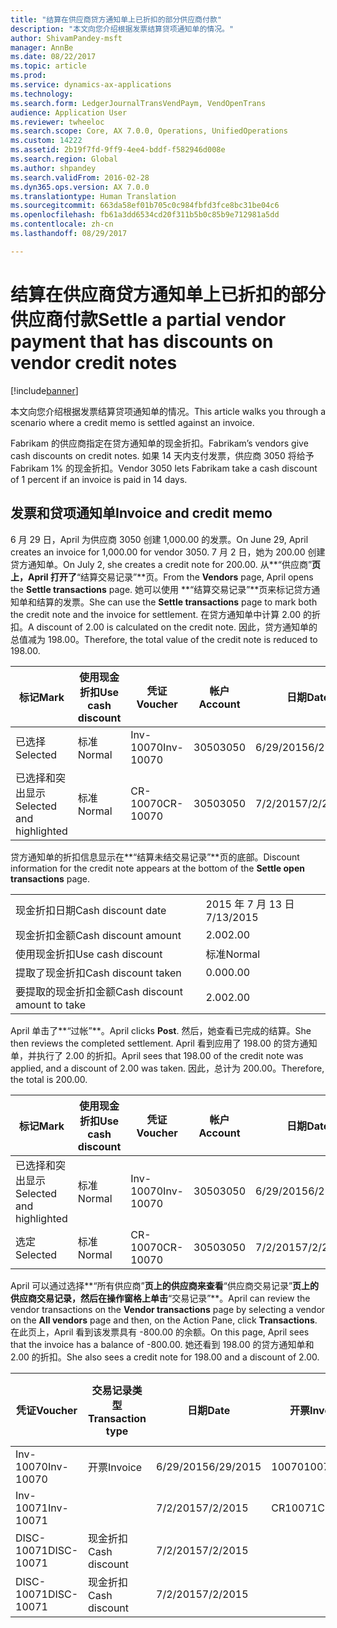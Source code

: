 ```yaml
---
title: "结算在供应商贷方通知单上已折扣的部分供应商付款"
description: "本文向您介绍根据发票结算贷项通知单的情况。"
author: ShivamPandey-msft
manager: AnnBe
ms.date: 08/22/2017
ms.topic: article
ms.prod: 
ms.service: dynamics-ax-applications
ms.technology: 
ms.search.form: LedgerJournalTransVendPaym, VendOpenTrans
audience: Application User
ms.reviewer: twheeloc
ms.search.scope: Core, AX 7.0.0, Operations, UnifiedOperations
ms.custom: 14222
ms.assetid: 2b19f7fd-9ff9-4ee4-bddf-f582946d008e
ms.search.region: Global
ms.author: shpandey
ms.search.validFrom: 2016-02-28
ms.dyn365.ops.version: AX 7.0.0
ms.translationtype: Human Translation
ms.sourcegitcommit: 663da58ef01b705c0c984fbfd3fce8bc31be04c6
ms.openlocfilehash: fb61a3dd6534cd20f311b5b0c85b9e712981a5dd
ms.contentlocale: zh-cn
ms.lasthandoff: 08/29/2017

---
```


# <a name="settle-a-partial-vendor-payment-that-has-discounts-on-vendor-credit-notes"></a><span data-ttu-id="0eddb-103">结算在供应商贷方通知单上已折扣的部分供应商付款</span><span class="sxs-lookup"><span data-stu-id="0eddb-103">Settle a partial vendor payment that has discounts on vendor credit notes</span></span>

[!include[banner](../includes/banner.md)]


<span data-ttu-id="0eddb-104">本文向您介绍根据发票结算贷项通知单的情况。</span><span class="sxs-lookup"><span data-stu-id="0eddb-104">This article walks you through a scenario where a credit memo is settled against an invoice.</span></span>

<span data-ttu-id="0eddb-105">Fabrikam 的供应商指定在贷方通知单的现金折扣。</span><span class="sxs-lookup"><span data-stu-id="0eddb-105">Fabrikam’s vendors give cash discounts on credit notes.</span></span> <span data-ttu-id="0eddb-106">如果 14 天内支付发票，供应商 3050 将给予 Fabrikam 1% 的现金折扣。</span><span class="sxs-lookup"><span data-stu-id="0eddb-106">Vendor 3050 lets Fabrikam take a cash discount of 1 percent if an invoice is paid in 14 days.</span></span>

## <a name="invoice-and-credit-memo"></a><span data-ttu-id="0eddb-107">发票和贷项通知单</span><span class="sxs-lookup"><span data-stu-id="0eddb-107">Invoice and credit memo</span></span>
<span data-ttu-id="0eddb-108">6 月 29 日，April 为供应商 3050 创建 1,000.00 的发票。</span><span class="sxs-lookup"><span data-stu-id="0eddb-108">On June 29, April creates an invoice for 1,000.00 for vendor 3050.</span></span> <span data-ttu-id="0eddb-109">7 月 2 日，她为 200.00 创建贷方通知单。</span><span class="sxs-lookup"><span data-stu-id="0eddb-109">On July 2, she creates a credit note for 200.00.</span></span> <span data-ttu-id="0eddb-110">从**“供应商”**页上，April 打开了**“结算交易记录”**页。</span><span class="sxs-lookup"><span data-stu-id="0eddb-110">From the **Vendors** page, April opens the **Settle transactions** page.</span></span> <span data-ttu-id="0eddb-111">她可以使用 **“结算交易记录”**页来标记贷方通知单和结算的发票。</span><span class="sxs-lookup"><span data-stu-id="0eddb-111">She can use the **Settle transactions** page to mark both the credit note and the invoice for settlement.</span></span> <span data-ttu-id="0eddb-112">在贷方通知单中计算 2.00 的折扣。</span><span class="sxs-lookup"><span data-stu-id="0eddb-112">A discount of 2.00 is calculated on the credit note.</span></span> <span data-ttu-id="0eddb-113">因此，贷方通知单的总值减为 198.00。</span><span class="sxs-lookup"><span data-stu-id="0eddb-113">Therefore, the total value of the credit note is reduced to 198.00.</span></span>

| <span data-ttu-id="0eddb-114">标记</span><span class="sxs-lookup"><span data-stu-id="0eddb-114">Mark</span></span>                     | <span data-ttu-id="0eddb-115">使用现金折扣</span><span class="sxs-lookup"><span data-stu-id="0eddb-115">Use cash discount</span></span> | <span data-ttu-id="0eddb-116">凭证</span><span class="sxs-lookup"><span data-stu-id="0eddb-116">Voucher</span></span>   | <span data-ttu-id="0eddb-117">帐户</span><span class="sxs-lookup"><span data-stu-id="0eddb-117">Account</span></span> | <span data-ttu-id="0eddb-118">日期</span><span class="sxs-lookup"><span data-stu-id="0eddb-118">Date</span></span>      | <span data-ttu-id="0eddb-119">到期日期</span><span class="sxs-lookup"><span data-stu-id="0eddb-119">Due date</span></span>  | <span data-ttu-id="0eddb-120">开票</span><span class="sxs-lookup"><span data-stu-id="0eddb-120">Invoice</span></span> | <span data-ttu-id="0eddb-121">交易记录币种金额</span><span class="sxs-lookup"><span data-stu-id="0eddb-121">Amount in transaction currency</span></span> | <span data-ttu-id="0eddb-122">货币</span><span class="sxs-lookup"><span data-stu-id="0eddb-122">Currency</span></span> | <span data-ttu-id="0eddb-123">要结算的金额</span><span class="sxs-lookup"><span data-stu-id="0eddb-123">Amount to settle</span></span> |
|--------------------------|-------------------|-----------|---------|-----------|-----------|---------|--------------------------------|----------|------------------|
| <span data-ttu-id="0eddb-124">已选择</span><span class="sxs-lookup"><span data-stu-id="0eddb-124">Selected</span></span>                 | <span data-ttu-id="0eddb-125">标准</span><span class="sxs-lookup"><span data-stu-id="0eddb-125">Normal</span></span>            | <span data-ttu-id="0eddb-126">Inv-10070</span><span class="sxs-lookup"><span data-stu-id="0eddb-126">Inv-10070</span></span> | <span data-ttu-id="0eddb-127">3050</span><span class="sxs-lookup"><span data-stu-id="0eddb-127">3050</span></span>    | <span data-ttu-id="0eddb-128">6/29/2015</span><span class="sxs-lookup"><span data-stu-id="0eddb-128">6/29/2015</span></span> | <span data-ttu-id="0eddb-129">7/29/2015</span><span class="sxs-lookup"><span data-stu-id="0eddb-129">7/29/2015</span></span> | <span data-ttu-id="0eddb-130">10070</span><span class="sxs-lookup"><span data-stu-id="0eddb-130">10070</span></span>   | <span data-ttu-id="0eddb-131">-1,000.00</span><span class="sxs-lookup"><span data-stu-id="0eddb-131">-1,000.00</span></span>                      | <span data-ttu-id="0eddb-132">美元</span><span class="sxs-lookup"><span data-stu-id="0eddb-132">USD</span></span>      | <span data-ttu-id="0eddb-133">-990.00</span><span class="sxs-lookup"><span data-stu-id="0eddb-133">-990.00</span></span>          |
| <span data-ttu-id="0eddb-134">已选择和突出显示</span><span class="sxs-lookup"><span data-stu-id="0eddb-134">Selected and highlighted</span></span> | <span data-ttu-id="0eddb-135">标准</span><span class="sxs-lookup"><span data-stu-id="0eddb-135">Normal</span></span>            | <span data-ttu-id="0eddb-136">CR-10070</span><span class="sxs-lookup"><span data-stu-id="0eddb-136">CR-10070</span></span>  | <span data-ttu-id="0eddb-137">3050</span><span class="sxs-lookup"><span data-stu-id="0eddb-137">3050</span></span>    | <span data-ttu-id="0eddb-138">7/2/2015</span><span class="sxs-lookup"><span data-stu-id="0eddb-138">7/2/2015</span></span>  | <span data-ttu-id="0eddb-139">7/29/2015</span><span class="sxs-lookup"><span data-stu-id="0eddb-139">7/29/2015</span></span> |         | <span data-ttu-id="0eddb-140">200.00</span><span class="sxs-lookup"><span data-stu-id="0eddb-140">200.00</span></span>                         | <span data-ttu-id="0eddb-141">美元</span><span class="sxs-lookup"><span data-stu-id="0eddb-141">USD</span></span>      | <span data-ttu-id="0eddb-142">198.00</span><span class="sxs-lookup"><span data-stu-id="0eddb-142">198.00</span></span>           |

<span data-ttu-id="0eddb-143">贷方通知单的折扣信息显示在**“结算未结交易记录”**页的底部。</span><span class="sxs-lookup"><span data-stu-id="0eddb-143">Discount information for the credit note appears at the bottom of the **Settle open transactions** page.</span></span>

|                              |           |
|------------------------------|-----------|
| <span data-ttu-id="0eddb-144">现金折扣日期</span><span class="sxs-lookup"><span data-stu-id="0eddb-144">Cash discount date</span></span>           | <span data-ttu-id="0eddb-145">2015 年 7 月 13 日</span><span class="sxs-lookup"><span data-stu-id="0eddb-145">7/13/2015</span></span> |
| <span data-ttu-id="0eddb-146">现金折扣金额</span><span class="sxs-lookup"><span data-stu-id="0eddb-146">Cash discount amount</span></span>         | <span data-ttu-id="0eddb-147">2.00</span><span class="sxs-lookup"><span data-stu-id="0eddb-147">2.00</span></span>      |
| <span data-ttu-id="0eddb-148">使用现金折扣</span><span class="sxs-lookup"><span data-stu-id="0eddb-148">Use cash discount</span></span>            | <span data-ttu-id="0eddb-149">标准</span><span class="sxs-lookup"><span data-stu-id="0eddb-149">Normal</span></span>    |
| <span data-ttu-id="0eddb-150">提取了现金折扣</span><span class="sxs-lookup"><span data-stu-id="0eddb-150">Cash discount taken</span></span>          | <span data-ttu-id="0eddb-151">0.00</span><span class="sxs-lookup"><span data-stu-id="0eddb-151">0.00</span></span>      |
| <span data-ttu-id="0eddb-152">要提取的现金折扣金额</span><span class="sxs-lookup"><span data-stu-id="0eddb-152">Cash discount amount to take</span></span> | <span data-ttu-id="0eddb-153">2.00</span><span class="sxs-lookup"><span data-stu-id="0eddb-153">2.00</span></span>      |

<span data-ttu-id="0eddb-154">April 单击了**“过帐”**。</span><span class="sxs-lookup"><span data-stu-id="0eddb-154">April clicks **Post**.</span></span> <span data-ttu-id="0eddb-155">然后，她查看已完成的结算。</span><span class="sxs-lookup"><span data-stu-id="0eddb-155">She then reviews the completed settlement.</span></span> <span data-ttu-id="0eddb-156">April 看到应用了 198.00 的贷方通知单，并执行了 2.00 的折扣。</span><span class="sxs-lookup"><span data-stu-id="0eddb-156">April sees that 198.00 of the credit note was applied, and a discount of 2.00 was taken.</span></span> <span data-ttu-id="0eddb-157">因此，总计为 200.00。</span><span class="sxs-lookup"><span data-stu-id="0eddb-157">Therefore, the total is 200.00.</span></span>

| <span data-ttu-id="0eddb-158">标记</span><span class="sxs-lookup"><span data-stu-id="0eddb-158">Mark</span></span>                     | <span data-ttu-id="0eddb-159">使用现金折扣</span><span class="sxs-lookup"><span data-stu-id="0eddb-159">Use cash discount</span></span> | <span data-ttu-id="0eddb-160">凭证</span><span class="sxs-lookup"><span data-stu-id="0eddb-160">Voucher</span></span>   | <span data-ttu-id="0eddb-161">帐户</span><span class="sxs-lookup"><span data-stu-id="0eddb-161">Account</span></span> | <span data-ttu-id="0eddb-162">日期</span><span class="sxs-lookup"><span data-stu-id="0eddb-162">Date</span></span>      | <span data-ttu-id="0eddb-163">到期日期</span><span class="sxs-lookup"><span data-stu-id="0eddb-163">Due date</span></span>  | <span data-ttu-id="0eddb-164">开票</span><span class="sxs-lookup"><span data-stu-id="0eddb-164">Invoice</span></span>  | <span data-ttu-id="0eddb-165">交易记录币种金额</span><span class="sxs-lookup"><span data-stu-id="0eddb-165">Amount in transaction currency</span></span> | <span data-ttu-id="0eddb-166">货币</span><span class="sxs-lookup"><span data-stu-id="0eddb-166">Currency</span></span> | <span data-ttu-id="0eddb-167">要结算的金额</span><span class="sxs-lookup"><span data-stu-id="0eddb-167">Amount to settle</span></span> |
|--------------------------|-------------------|-----------|---------|-----------|-----------|----------|--------------------------------|----------|------------------|
| <span data-ttu-id="0eddb-168">已选择和突出显示</span><span class="sxs-lookup"><span data-stu-id="0eddb-168">Selected and highlighted</span></span> | <span data-ttu-id="0eddb-169">标准</span><span class="sxs-lookup"><span data-stu-id="0eddb-169">Normal</span></span>            | <span data-ttu-id="0eddb-170">Inv-10070</span><span class="sxs-lookup"><span data-stu-id="0eddb-170">Inv-10070</span></span> | <span data-ttu-id="0eddb-171">3050</span><span class="sxs-lookup"><span data-stu-id="0eddb-171">3050</span></span>    | <span data-ttu-id="0eddb-172">6/29/2015</span><span class="sxs-lookup"><span data-stu-id="0eddb-172">6/29/2015</span></span> | <span data-ttu-id="0eddb-173">7/29/2015</span><span class="sxs-lookup"><span data-stu-id="0eddb-173">7/29/2015</span></span> | <span data-ttu-id="0eddb-174">10070</span><span class="sxs-lookup"><span data-stu-id="0eddb-174">10070</span></span>    | <span data-ttu-id="0eddb-175">-1,000.00</span><span class="sxs-lookup"><span data-stu-id="0eddb-175">-1,000.00</span></span>                      | <span data-ttu-id="0eddb-176">美元</span><span class="sxs-lookup"><span data-stu-id="0eddb-176">USD</span></span>      | <span data-ttu-id="0eddb-177">-200.00</span><span class="sxs-lookup"><span data-stu-id="0eddb-177">-200.00</span></span>          |
| <span data-ttu-id="0eddb-178">选定</span><span class="sxs-lookup"><span data-stu-id="0eddb-178">Selected</span></span>                 | <span data-ttu-id="0eddb-179">标准</span><span class="sxs-lookup"><span data-stu-id="0eddb-179">Normal</span></span>            | <span data-ttu-id="0eddb-180">CR-10070</span><span class="sxs-lookup"><span data-stu-id="0eddb-180">CR-10070</span></span>  | <span data-ttu-id="0eddb-181">3050</span><span class="sxs-lookup"><span data-stu-id="0eddb-181">3050</span></span>    | <span data-ttu-id="0eddb-182">7/2/2015</span><span class="sxs-lookup"><span data-stu-id="0eddb-182">7/2/2015</span></span>  | <span data-ttu-id="0eddb-183">7/29/2015</span><span class="sxs-lookup"><span data-stu-id="0eddb-183">7/29/2015</span></span> | <span data-ttu-id="0eddb-184">CR-10070</span><span class="sxs-lookup"><span data-stu-id="0eddb-184">CR-10070</span></span> | <span data-ttu-id="0eddb-185">200.00</span><span class="sxs-lookup"><span data-stu-id="0eddb-185">200.00</span></span>                         | <span data-ttu-id="0eddb-186">美元</span><span class="sxs-lookup"><span data-stu-id="0eddb-186">USD</span></span>      | <span data-ttu-id="0eddb-187">198.00</span><span class="sxs-lookup"><span data-stu-id="0eddb-187">198.00</span></span>           |

<span data-ttu-id="0eddb-188">April 可以通过选择**“所有供应商”**页上的供应商来查看**“供应商交易记录”**页上的供应商交易记录，然后在操作窗格上单击**“交易记录”**。</span><span class="sxs-lookup"><span data-stu-id="0eddb-188">April can review the vendor transactions on the **Vendor transactions** page by selecting a vendor on the **All vendors** page and then, on the Action Pane, click **Transactions**.</span></span> <span data-ttu-id="0eddb-189">在此页上，April 看到该发票具有 -800.00 的余额。</span><span class="sxs-lookup"><span data-stu-id="0eddb-189">On this page, April sees that the invoice has a balance of -800.00.</span></span> <span data-ttu-id="0eddb-190">她还看到 198.00 的贷方通知单和 2.00 的折扣。</span><span class="sxs-lookup"><span data-stu-id="0eddb-190">She also sees a credit note for 198.00 and a discount of 2.00.</span></span>

| <span data-ttu-id="0eddb-191">凭证</span><span class="sxs-lookup"><span data-stu-id="0eddb-191">Voucher</span></span>    | <span data-ttu-id="0eddb-192">交易记录类型</span><span class="sxs-lookup"><span data-stu-id="0eddb-192">Transaction type</span></span> | <span data-ttu-id="0eddb-193">日期</span><span class="sxs-lookup"><span data-stu-id="0eddb-193">Date</span></span>      | <span data-ttu-id="0eddb-194">开票</span><span class="sxs-lookup"><span data-stu-id="0eddb-194">Invoice</span></span> | <span data-ttu-id="0eddb-195">交易币种借方金额</span><span class="sxs-lookup"><span data-stu-id="0eddb-195">Amount in transaction currency debit</span></span> | <span data-ttu-id="0eddb-196">交易币种贷方金额</span><span class="sxs-lookup"><span data-stu-id="0eddb-196">Amount in transaction currency credit</span></span> | <span data-ttu-id="0eddb-197">余额</span><span class="sxs-lookup"><span data-stu-id="0eddb-197">Balance</span></span> | <span data-ttu-id="0eddb-198">货币</span><span class="sxs-lookup"><span data-stu-id="0eddb-198">Currency</span></span> |
|------------|------------------|-----------|---------|--------------------------------------|---------------------------------------|---------|----------|
| <span data-ttu-id="0eddb-199">Inv-10070</span><span class="sxs-lookup"><span data-stu-id="0eddb-199">Inv-10070</span></span>  | <span data-ttu-id="0eddb-200">开票</span><span class="sxs-lookup"><span data-stu-id="0eddb-200">Invoice</span></span>          | <span data-ttu-id="0eddb-201">6/29/2015</span><span class="sxs-lookup"><span data-stu-id="0eddb-201">6/29/2015</span></span> | <span data-ttu-id="0eddb-202">10070</span><span class="sxs-lookup"><span data-stu-id="0eddb-202">10070</span></span>   |                                      | <span data-ttu-id="0eddb-203">1,000.00</span><span class="sxs-lookup"><span data-stu-id="0eddb-203">1,000.00</span></span>                              | <span data-ttu-id="0eddb-204">-800.00</span><span class="sxs-lookup"><span data-stu-id="0eddb-204">-800.00</span></span> | <span data-ttu-id="0eddb-205">美元</span><span class="sxs-lookup"><span data-stu-id="0eddb-205">USD</span></span>      |
| <span data-ttu-id="0eddb-206">Inv-10071</span><span class="sxs-lookup"><span data-stu-id="0eddb-206">Inv-10071</span></span>  |                  | <span data-ttu-id="0eddb-207">7/2/2015</span><span class="sxs-lookup"><span data-stu-id="0eddb-207">7/2/2015</span></span>  | <span data-ttu-id="0eddb-208">CR10071</span><span class="sxs-lookup"><span data-stu-id="0eddb-208">CR10071</span></span> | <span data-ttu-id="0eddb-209">200.00</span><span class="sxs-lookup"><span data-stu-id="0eddb-209">200.00</span></span>                               |                                       | <span data-ttu-id="0eddb-210">0.00</span><span class="sxs-lookup"><span data-stu-id="0eddb-210">0.00</span></span>    | <span data-ttu-id="0eddb-211">美元</span><span class="sxs-lookup"><span data-stu-id="0eddb-211">USD</span></span>      |
| <span data-ttu-id="0eddb-212">DISC-10071</span><span class="sxs-lookup"><span data-stu-id="0eddb-212">DISC-10071</span></span> |  <span data-ttu-id="0eddb-213">现金折扣</span><span class="sxs-lookup"><span data-stu-id="0eddb-213">Cash discount</span></span>   | <span data-ttu-id="0eddb-214">7/2/2015</span><span class="sxs-lookup"><span data-stu-id="0eddb-214">7/2/2015</span></span>  |         | <span data-ttu-id="0eddb-215">2.00</span><span class="sxs-lookup"><span data-stu-id="0eddb-215">2.00</span></span>                                 |                                       | <span data-ttu-id="0eddb-216">0.00</span><span class="sxs-lookup"><span data-stu-id="0eddb-216">0.00</span></span>    | <span data-ttu-id="0eddb-217">美元</span><span class="sxs-lookup"><span data-stu-id="0eddb-217">USD</span></span>      |
| <span data-ttu-id="0eddb-218">DISC-10071</span><span class="sxs-lookup"><span data-stu-id="0eddb-218">DISC-10071</span></span> |  <span data-ttu-id="0eddb-219">现金折扣</span><span class="sxs-lookup"><span data-stu-id="0eddb-219">Cash discount</span></span>   | <span data-ttu-id="0eddb-220">7/2/2015</span><span class="sxs-lookup"><span data-stu-id="0eddb-220">7/2/2015</span></span>  |         |                                      | <span data-ttu-id="0eddb-221">2.00</span><span class="sxs-lookup"><span data-stu-id="0eddb-221">2.00</span></span>                                  | <span data-ttu-id="0eddb-222">0.00</span><span class="sxs-lookup"><span data-stu-id="0eddb-222">0.00</span></span>    | <span data-ttu-id="0eddb-223">美元</span><span class="sxs-lookup"><span data-stu-id="0eddb-223">USD</span></span>      |






